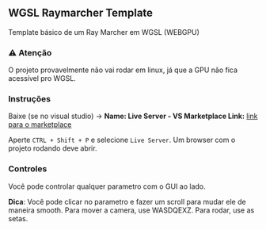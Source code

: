 ## WGSL Raymarcher Template
Template básico de um Ray Marcher em WGSL (WEBGPU)

### ⚠️ Atenção

O projeto provavelmente não vai rodar em linux, já que a GPU não fica acessível pro WGSL.

### Instruções

Baixe (se no visual studio) -> **Name: Live Server - VS Marketplace Link:** [link para o marketplace](https://marketplace.visualstudio.com/items?itemName=ritwickdey.LiveServer)

Aperte ```CTRL + Shift + P``` e selecione ```Live Server```. Um browser com o projeto rodando deve abrir.


### Controles
Você pode controlar qualquer parametro com o GUI ao lado.

**Dica**: Você pode clicar no parametro e fazer um scroll para mudar ele de maneira smooth.
Para mover a camera, use WASDQEXZ. Para rodar, use as setas.

